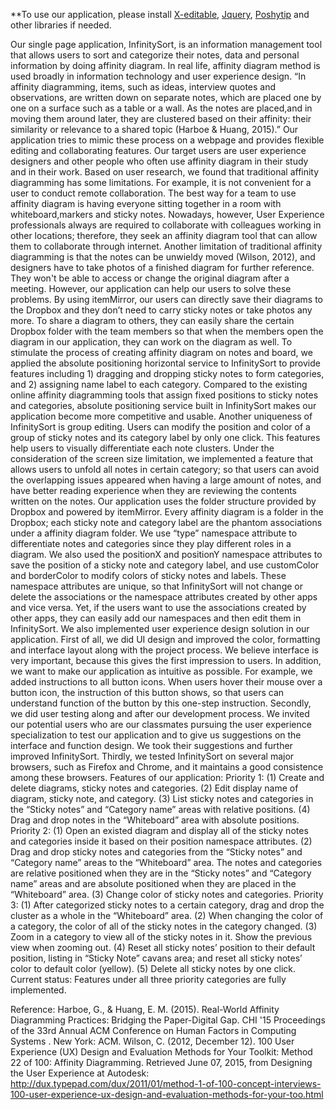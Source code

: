 **To use our application, please install [X-editable](http://vitalets.github.io/x-editable/assets/zip/jquery-editable-1.5.1.zip), [Jquery](https://jquery.com/download/), [Poshytip](http://vadikom.com/files/?file=poshytip/poshytip-1.2.zip) and other libraries if needed.

Our single page application, InfinitySort, is an information management tool that allows users to sort and categorize their notes, data and personal information by doing affinity diagram. In real life, affinity diagram method is used broadly in information technology and user experience design. “In affinity diagramming, items, such as ideas, interview quotes and observations, are written down on separate notes, which are placed one by one on a surface such as a table or a wall. As the notes are placed,and in moving them around later, they are clustered based on their affinity: their similarity or relevance to a shared topic (Harboe & Huang, 2015).” Our application tries to mimic these process on a webpage and provides flexible editing and collaborating features. 
Our target users are user experience designers and other people who often use affinity diagram in their study and in their work. Based on user research, we found that traditional affinity diagramming has some limitations. For example, it is not convenient for a user to conduct remote collaboration. The best way for a team to use affinity diagram is having everyone sitting together in a room with whiteboard,markers and sticky notes. Nowadays, however, User Experience professionals always are required to collaborate with colleagues working in other locations; therefore, they seek an affinity diagram tool that can allow them to collaborate through internet. Another limitation of traditional affinity diagramming is that the notes can be unwieldy moved (Wilson, 2012), and designers have to take photos of a finished diagram for further reference. They won't be able to access or change the original diagram after a meeting. 
However, our application can help our users to solve these problems. By using itemMirror, our users can directly save their diagrams to the Dropbox and they don’t need to carry sticky notes or take photos any more. To share a diagram to others, they can easily share the certain Dropbox folder with the team members so that when the members open the diagram in our application, they can work on the diagram as well. 
To stimulate the process of creating affinity diagram on notes and board, we applied the absolute positioning horizontal service to InfinitySort to provide features including 1) dragging and dropping sticky notes to form categories, and 2) assigning name label to each category. Compared to the existing online affinity diagramming tools that assign fixed positions to sticky notes and categories, absolute positioning service built in InfinitySort makes our application become more competitive and usable. Another uniqueness of InfinitySort is group editing. Users can modify the position and color of a group of sticky notes and its category label by only one click. This features help users to visually differentiate each note clusters. Under the consideration of the screen size limitation, we implemented a feature that allows users to unfold all notes in certain category; so that users can avoid the overlapping issues appeared when having a large amount of notes, and have better reading experience when they are reviewing the contents written on the notes.
Our application uses the folder structure provided by Dropbox and powered by itemMirror. Every affinity diagram is a folder in the Dropbox; each sticky note and category label are the phantom associations under a affinity diagram folder. We use “type” namespace attribute to differentiate notes and categories since they play different roles in a diagram. We also used the positionX and positionY namespace attributes to save the position of a sticky note and category label, and use customColor and borderColor to modify colors of sticky notes and labels. These namespace attributes are unique, so that InfinitySort will not change or delete the associations or the namespace attributes created by other apps and vice versa. Yet, if the users want to use the associations created by other apps, they can easily add our namespaces and then edit them in InfinitySort.
We also implemented user experience design solution in our application. First of all, we did UI design and improved the color, formatting and interface layout along with the project process. We believe  interface is very important, because  this gives the first impression to users. In addition, we want to make our application as intuitive as possible. For example, we added instructions to all button icons. When users hover their mouse over a button icon, the instruction of this button shows, so that users can understand function of the button by this one-step instruction. Secondly, we did user testing along and after our development process. We invited our potential users who are our classmates pursuing the user experience specialization to test our application and to give us suggestions on the interface and function design. We took their suggestions and further  improved InfinitySort. Thirdly, we tested InfinitySort on several major browsers, such as Firefox and Chrome, and it maintains a good consistence among these browsers.
Features of our application:
Priority 1: (1) Create and delete diagrams, sticky notes and categories. (2) Edit display name of diagram, sticky note, and category. (3) List sticky notes and categories in the “Sticky notes” and “Category name” areas with relative positions. (4) Drag and drop notes in the “Whiteboard” area with absolute positions. 
Priority 2: (1) Open an existed diagram and display all of the sticky notes and categories inside it based on their position namespace attributes. (2) Drag and drop sticky notes and categories from the “Sticky notes” and “Category name” areas to the “Whiteboard” area. The notes and categories are relative positioned when they are in the “Sticky notes” and “Category name” areas and are absolute positioned when they are placed in the “Whiteboard” area. (3) Change color of sticky notes and categories.
Priority 3: (1) After categorized sticky notes to a certain category, drag and drop the cluster as a whole in the “Whiteboard” area. (2) When changing the color of a category, the color of all of the sticky notes in the category changed. (3) Zoom in a category to view all of the sticky notes in it. Show the previous view when zooming out. (4) Reset all sticky notes’ position to their default position,  listing in “Sticky Note” cavans area; and reset all sticky notes’ color to default color (yellow). (5) Delete all sticky notes by one click.
Current status: Features under all three priority categories are fully implemented.

Reference:
Harboe, G., & Huang, E. M. (2015). Real-World Affinity Diagramming Practices: Bridging the Paper-Digital Gap. CHI '15 Proceedings of the 33rd Annual ACM Conference on Human Factors in Computing Systems . New York: ACM.
Wilson, C. (2012, December 12). 100 User Experience (UX) Design and Evaluation Methods for Your Toolkit: Method 22 of 100: Affinity Diagramming. Retrieved June 07, 2015, from Designing the User Experience at Autodesk: http://dux.typepad.com/dux/2011/01/method-1-of-100-concept-interviews-100-user-experience-ux-design-and-evaluation-methods-for-your-too.html
 
 

